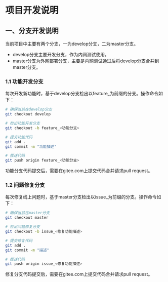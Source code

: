 # 项目开发说明

## 一、分支开发说明

当前项目中主要有两个分支，一为develop分支，二为master分支。

* develop分支主要开发分支，作为内网测试使用。
* master分支为外网部署分支，主要是内网测试通过后将develop分支合并到master分支。

### 1.1 功能开发分支

每次开发新功能时，基于develop分支检出以feature_为前缀的分支。操作命令如下：

```sh
# 确保当前在develop分支
git checkout develop

# 检出功能开发分支
git checkout -b feature_<功能分支>

# 提交功能代码
git add .
git commit -m "功能描述"

# 推送代码
git push origin feature_<功能分支>
```

功能分支代码提交后，需要在gitee.com上提交代码合并请求pull request。


### 1.2 问题修复分支

每次修复线上问题时，基于master分支检出以issue_为前缀的分支。操作命令如下：

```sh
# 确保当前在master分支
git checkout master

# 检出问题修复分支
git checkout -b issue_<修复功能描述>

# 提交修复代码
git add .
git commit -m "描述"

# 推送代码
git push origin issue_<修复功能描述>
```

修复分支代码提交后，需要在gitee.com上提交代码合并请求pull request。